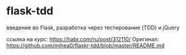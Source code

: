 # flask-tdd
введение во Flask, разработка через тестирование (TDD) и jQuery

ссылка на курс: https://habr.com/ru/post/312110/
Оригинал: https://github.com/mjhea0/flaskr-tdd/blob/master/README.md
